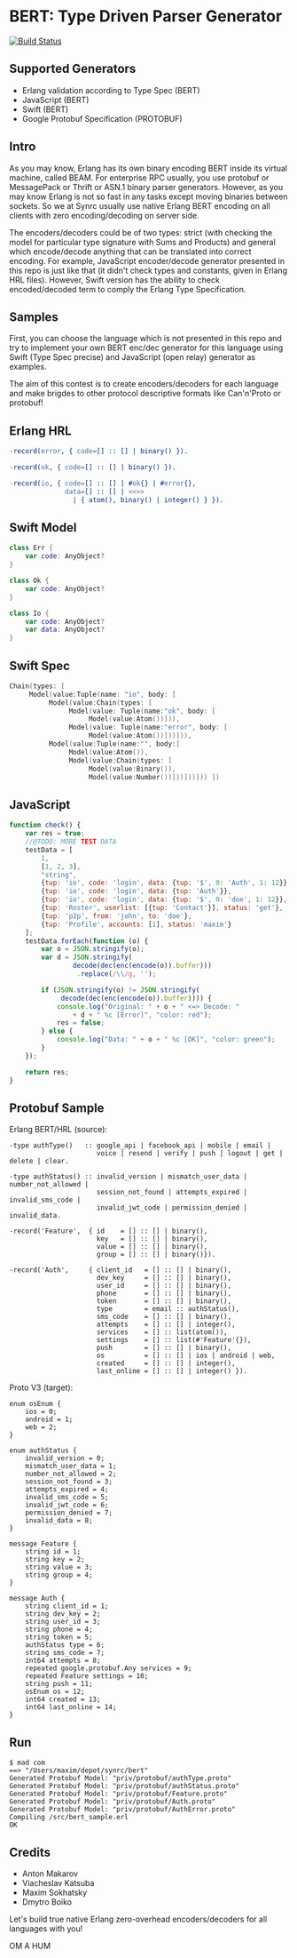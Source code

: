 BERT: Type Driven Parser Generator
==================================

[![Build Status](https://travis-ci.org/synrc/bert.svg?branch=master)](https://travis-ci.org/synrc/bert)

Supported Generators
--------------------

* Erlang validation according to Type Spec (BERT)
* JavaScript (BERT)
* Swift (BERT)
* Google Protobuf Specification (PROTOBUF)

Intro
-----

As you may know, Erlang has its own binary encoding BERT inside
its virtual machine, called BEAM. For enterprise RPC usually,
you use protobuf or MessagePack or Thrift or ASN.1 binary parser
generators. However, as you may know Erlang is not so fast in
any tasks except moving binaries between sockets. So we at
Synrc usually use native Erlang BERT encoding on all clients
with zero encoding/decoding on server side.

The encoders/decoders could be of two types: strict (with
checking the model for particular type signature with Sums
and Products) and general which encode/decode anything that
can be translated into correct encoding. For example, JavaScript
encoder/decode generator presented in this repo is just like
that (it didn't check types and constants, given in Erlang
HRL files). However, Swift version has the ability to check
encoded/decoded term to comply the Erlang Type Specification.

Samples
-------

First, you can choose the language which is not presented in
this repo and try to implement your own BERT enc/dec generator
for this language using Swift (Type Spec precise) and
JavaScript (open relay) generator as examples.

The aim of this contest is to create encoders/decoders for
each language and make brigdes to other protocol descriptive
formats like Can'n'Proto or protobuf!

Erlang HRL
----------

```erlang
-record(error, { code=[] :: [] | binary() }).
```

```erlang
-record(ok, { code=[] :: [] | binary() }).
```

```erlang
-record(io, { code=[] :: [] | #ok{} | #error{},
              data=[] :: [] | <<>> 
                | { atom(), binary() | integer() } }).
```

Swift Model
-----------

```swift
class Err {
    var code: AnyObject?
}
```

```swift
class Ok {
    var code: AnyObject?
}
```

```swift
class Io {
    var code: AnyObject?
    var data: AnyObject?
}
```

Swift Spec
----------

```swift
Chain(types: [
     Model(value:Tuple(name: "io", body: [
          Model(value:Chain(types: [
               Model(value: Tuple(name:"ok", body: [
                    Model(value:Atom())])),
               Model(value: Tuple(name:"error", body: [
                    Model(value:Atom())]))])),
          Model(value:Tuple(name:"", body:[
               Model(value:Atom()),
               Model(value:Chain(types: [
                    Model(value:Binary()),
                    Model(value:Number())]))]))])) ])
```

JavaScript
----------

```javascript
function check() {
    var res = true;
    //@TODO: MORE TEST DATA
    testData = [
        1,
        [1, 2, 3],
        "string",
        {tup: 'io', code: 'login', data: {tup: '$', 0: 'Auth', 1: 12}},
        {tup: 'io', code: 'login', data: {tup: 'Auth'}},
        {tup: 'io', code: 'login', data: {tup: '$', 0: 'doe', 1: 12}},
        {tup: 'Roster', userlist: [{tup: 'Contact'}], status: 'get'},
        {tup: 'p2p', from: 'john', to: 'doe'},
        {tup: 'Profile', accounts: [1], status: 'maxim'}
    ];
    testData.forEach(function (o) {
        var o = JSON.stringify(o);
        var d = JSON.stringify(
                decode(dec(enc(encode(o)).buffer)))
                 .replace(/\\/g, '');

        if (JSON.stringify(o) != JSON.stringify(
             decode(dec(enc(encode(o)).buffer)))) {
            console.log("Original: " + o + " <=> Decode: " 
                + d + " %c [Error]", "color: red");
            res = false;
        } else {
            console.log("Data: " + o + " %c [OK]", "color: green");
        }
    });

    return res;
}
```

Protobuf Sample
---------------

Erlang BERT/HRL (source):

```
-type authType()   :: google_api | facebook_api | mobile | email |
                      voice | resend | verify | push | logout | get | delete | clear.

-type authStatus() :: invalid_version | mismatch_user_data | number_not_allowed |
                      session_not_found | attempts_expired | invalid_sms_code |
                      invalid_jwt_code | permission_denied | invalid_data.

-record('Feature',  { id    = [] :: [] | binary(),
                      key   = [] :: [] | binary(),
                      value = [] :: [] | binary(),
                      group = [] :: [] | binary()}).

-record('Auth',     { client_id   = [] :: [] | binary(),
                      dev_key     = [] :: [] | binary(),
                      user_id     = [] :: [] | binary(),
                      phone       = [] :: [] | binary(),
                      token       = [] :: [] | binary(),
                      type        = email :: authStatus(),
                      sms_code    = [] :: [] | binary(),
                      attempts    = [] :: [] | integer(),
                      services    = [] :: list(atom()),
                      settings    = [] :: list(#'Feature'{}),
                      push        = [] :: [] | binary(),
                      os          = [] :: [] | ios | android | web,
                      created     = [] :: [] | integer(),
                      last_online = [] :: [] | integer() }).
```

Proto V3 (target):

```
enum osEnum {
    ios = 0;
    android = 1;
    web = 2;
}

enum authStatus {
    invalid_version = 0;
    mismatch_user_data = 1;
    number_not_allowed = 2;
    session_not_found = 3;
    attempts_expired = 4;
    invalid_sms_code = 5;
    invalid_jwt_code = 6;
    permission_denied = 7;
    invalid_data = 8;
}

message Feature {
    string id = 1;
    string key = 2;
    string value = 3;
    string group = 4;
}

message Auth {
    string client_id = 1;
    string dev_key = 2;
    string user_id = 3;
    string phone = 4;
    string token = 5;
    authStatus type = 6;
    string sms_code = 7;
    int64 attempts = 8;
    repeated google.protobuf.Any services = 9;
    repeated Feature settings = 10;
    string push = 11;
    osEnum os = 12;
    int64 created = 13;
    int64 last_online = 14;
}
```

Run
---

```
$ mad com
==> "/Users/maxim/depot/synrc/bert"
Generated Protobuf Model: "priv/protobuf/authType.proto"
Generated Protobuf Model: "priv/protobuf/authStatus.proto"
Generated Protobuf Model: "priv/protobuf/Feature.proto"
Generated Protobuf Model: "priv/protobuf/Auth.proto"
Generated Protobuf Model: "priv/protobuf/AuthError.proto"
Compiling /src/bert_sample.erl
OK
```

Credits
-------

* Anton Makarov
* Viacheslav Katsuba
* Maxim Sokhatsky
* Dmytro Boiko

Let's build true native Erlang zero-overhead encoders/decoders for all languages with you!

OM A HUM
